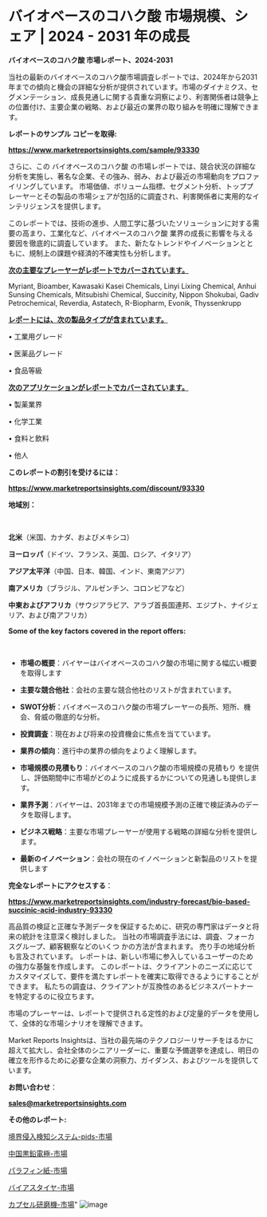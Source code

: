 # バイオベースのコハク酸 市場規模、シェア | 2024 - 2031 年の成長

<strong>バイオベースのコハク酸 市場レポート、2024-2031</strong>

当社の最新のバイオベースのコハク酸市場調査レポートでは、2024年から2031年までの傾向と機会の詳細な分析が提供されています。市場のダイナミクス、セグメンテーション、成長見通しに関する貴重な洞察により、利害関係者は競争上の位置付け、主要企業の戦略、および最近の業界の取り組みを明確に理解できます。



<strong>レポートのサンプル コピーを取得:</strong> <a href=https://www.marketreportsinsights.com/sample/93330>

<strong><u>https://www.marketreportsinsights.com/sample/93330</u></strong></a>

さらに、この バイオベースのコハク酸 の市場レポートでは、競合状況の詳細な分析を実施し、著名な企業、その強み、弱み、および最近の市場動向をプロファイリングしています。 市場価値、ボリューム指標、セグメント分析、トッププレーヤーとその製品の市場シェアが包括的に調査され、利害関係者に実用的なインテリジェンスを提供します。

このレポートでは、技術の進歩、人間工学に基づいたソリューションに対する需要の高まり、工業化など、バイオベースのコハク酸 業界の成長に影響を与える要因を徹底的に調査しています。 また、新たなトレンドやイノベーションとともに、規制上の課題や経済的不確実性も分析します。



<strong><u>次の主要なプレーヤーがレポートでカバーされています。</u></strong>

Myriant, Bioamber, Kawasaki Kasei Chemicals, Linyi Lixing Chemical, Anhui Sunsing Chemicals, Mitsubishi Chemical, Succinity, Nippon Shokubai, Gadiv Petrochemical, Reverdia, Astatech, R-Biopharm, Evonik, Thyssenkrupp



<strong><u><b>レポートには、次の製品タイプが含まれています。</b></u></strong>

• 工業用グレード

• 医薬品グレード

• 食品等級



<strong><u><b>次のアプリケーションがレポートでカバーされています。</b></u></strong>

• 製薬業界

• 化学工業

• 食料と飲料

• 他人



<strong><b>このレポートの割引を受けるには：</b></strong>

<a href=https://www.marketreportsinsights.com/discount/93330>

<strong><u>https://www.marketreportsinsights.com/discount/93330</u></strong></a>



<strong>地域別：</strong>

<strong> </strong>



<strong>北米</strong>（米国、カナダ、およびメキシコ）



<strong>ヨーロッパ</strong>（ドイツ、フランス、英国、ロシア、イタリア）



<strong>アジア太平洋</strong>（中国、日本、韓国、インド、東南アジア）



<strong>南アメリカ</strong>（ブラジル、アルゼンチン、コロンビアなど）



<strong>中東およびアフリカ</strong>（サウジアラビア、アラブ首長国連邦、エジプト、ナイジェリア、および南アフリカ）



<strong>Some of the key factors covered in the report offers:</strong>

<strong> </strong>
<ul>
  <li>

<strong>市場の概要</strong>：バイヤーはバイオベースのコハク酸の市場に関する幅広い概要を取得します</li>
  <li>

<strong>主要な競合他社</strong>：会社の主要な競合他社のリストが含まれています。</li>
  <li>

<strong>SWOT分析</strong>：バイオベースのコハク酸の市場プレーヤーの長所、短所、機会、脅威の徹底的な分析。</li>
  <li>

<strong>投資調査</strong>：現在および将来の投資機会に焦点を当てています。</li>
  <li>

<strong>業界の傾向</strong>：進行中の業界の傾向をよりよく理解します。</li>
  <li>

<strong>市場規模の見積もり</strong>：バイオベースのコハク酸の市場規模の見積もり を提供し、評価期間中に市場がどのように成長するかについての見通しも提供します。</li>
  <li>

<strong>業界予測</strong>：バイヤーは、2031年までの市場規模予測の正確で検証済みのデータを取得します。</li>
  <li>

<strong>ビジネス戦略</strong>：主要な市場プレーヤーが使用する戦略の詳細な分析を提供します。</li>
  <li>

<strong>最新のイノベーション</strong>：会社の現在のイノベーションと新製品のリストを提供します</li>
</ul>


<strong>完全なレポートにアクセスする</strong>：

<a href=https://www.marketreportsinsights.com/industry-forecast/bio-based-succinic-acid-industry-93330>

<strong><u>https://www.marketreportsinsights.com/industry-forecast/bio-based-succinic-acid-industry-93330</u></strong></a>

高品質の検証と正確な予測データを保証するために、研究の専門家はデータと将来の統計を注意深く検討しました。 当社の市場調査手法には、調査、フォーカスグループ、顧客観察などのいくつ かの方法が含まれます。 売り手の地域分析も言及されています。 レポートは、新しい市場に参入しているユーザーのための強力な基盤を作成します。 このレポートは、クライアントのニーズに応じてカスタマイズして、要件を満たすレポートを確実に取得できるようにすることができます。 私たちの調査は、クライアントが互換性のあるビジネスパートナーを特定するのに役立ちます。

市場のプレーヤーは、レポートで提供される定性的および定量的データを使用して、全体的な市場シナリオを理解できます。

Market Reports Insightsは、当社の最先端のテクノロジーリサーチをはるかに超えて拡大し、会社全体のシニアリーダーに、重要な予備選挙を達成し、明日の確立を形作るために必要な企業の洞察力、ガイダンス、およびツールを提供しています。



<strong><b>お問い合わせ</b></strong>：

<a href=mailto:sales@marketreportsinsights.com>

<strong><u>sales@marketreportsinsights.com</u></strong></a>



<strong>その他のレポート:</strong>

<a href=https://www.linkedin.com/pulse/境界侵入検知システム-pids-市場-2023-収益と成長ドライバー-ceqbf/>境界侵入検知システム-pids-市場</a>

<a href=https://www.linkedin.com/pulse/中国黒鉛電極-市場-2023-swot-分析と成長率-2030-pr-news-hub-h2y6f/>中国黒鉛電極-市場</a>

<a href=https://www.linkedin.com/pulse/パラフィン紙-市場-2023-年のダイナミクスとビジネストレンド-2030-jgouf/>パラフィン紙-市場</a>

<a href=https://www.linkedin.com/pulse/バイアスタイヤ-市場-2023-年のダイナミクスとビジネストレンド-2030-qlc9c/>バイアスタイヤ-市場</a>

<a href=https://www.linkedin.com/pulse/カプセル研磨機-市場-2023-総合分析と事業成長戦略-2030-data-dive-discoveries-24-analysis-l7mzf/>カプセル研磨機-市場</a>"
![image](https://github.com/gayatriri2/Market-Trends/assets/166717496/cb57e94f-5786-4d25-a55b-45d40748a187)
